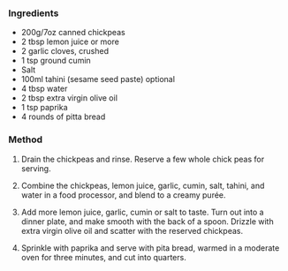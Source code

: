 ### Ingredients

* 200g/7oz canned chickpeas
* 2 tbsp lemon juice or more
* 2 garlic cloves, crushed
* 1 tsp ground cumin
* Salt
* 100ml tahini (sesame seed paste) optional
* 4 tbsp water
* 2 tbsp extra virgin olive oil
* 1 tsp paprika
* 4 rounds of pitta bread


### Method

1. Drain the chickpeas and rinse. Reserve a few whole chick peas for serving.

2. Combine the chickpeas, lemon juice, garlic, cumin, salt, tahini, 
and water in a food processor, and blend to a creamy purée.

3. Add more lemon juice, garlic, cumin or salt to taste. 
Turn out into a dinner plate, and make smooth with the back of a spoon. 
Drizzle with extra virgin olive oil and scatter with the reserved chickpeas.

4. Sprinkle with paprika and serve with pita bread, 
warmed in a moderate oven for three minutes, and cut into quarters.

